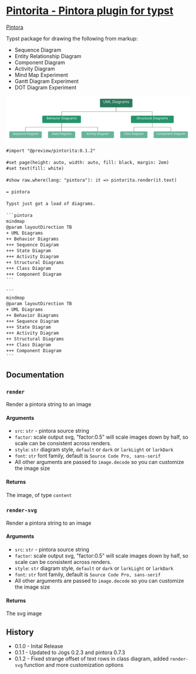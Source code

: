 # [Pintorita - Pintora plugin for typst ](https://github.com/taylorh140/typst-pintora)

[Pintora](https://pintorajs.vercel.app/)

Typst package for drawing the following from markup:
- Sequence Diagram
- Entity Relationship Diagram
- Component Diagram
- Activity Diagram
- Mind Map Experiment
- Gantt Diagram Experiment
- DOT Diagram Experiment

![](pintorita.svg)


````typ
#import "@preview/pintorita:0.1.2"

#set page(height: auto, width: auto, fill: black, margin: 2em)
#set text(fill: white)

#show raw.where(lang: "pintora"): it => pintorita.render(it.text)

= pintora

Typst just got a load of diagrams. 

```pintora
mindmap
@param layoutDirection TB
+ UML Diagrams
++ Behavior Diagrams
+++ Sequence Diagram
+++ State Diagram
+++ Activity Diagram
++ Structural Diagrams
+++ Class Diagram
+++ Component Diagram
```

```
mindmap
@param layoutDirection TB
+ UML Diagrams
++ Behavior Diagrams
+++ Sequence Diagram
+++ State Diagram
+++ Activity Diagram
++ Structural Diagrams
+++ Class Diagram
+++ Component Diagram
```

````


## Documentation

### `render`

Render a pintora string to an image

#### Arguments

* `src`: `str` - pintora source string
* `factor`: scale output svg, "factor:0.5" will scale images down by half, so scale can be consistent across renders.
* `style`: `str` diagram style, `default` or `dark` or `larkLight` or `larkDark`
* `font`: `str` font family, default is `Source Code Pro, sans-serif`
* All other arguments are passed to `image.decode` so you can customize the image size

#### Returns

The image, of type `content`

### `render-svg`

Render a pintora string to an image

#### Arguments

* `src`: `str` - pintora source string
* `factor`: scale output svg, "factor:0.5" will scale images down by half, so scale can be consistent across renders.
* `style`: `str` diagram style, `default` or `dark` or `larkLight` or `larkDark`
* `font`: `str` font family, default is `Source Code Pro, sans-serif`
* All other arguments are passed to `image.decode` so you can customize the image size

#### Returns

The svg image

## History

* 0.1.0 - Inital Release
* 0.1.1 - Updated to Jogs 0.2.3 and pintora 0.7.3
* 0.1.2 - Fixed strange offset of text rows in class diagram, added `render-svg` function and more customization options

